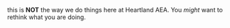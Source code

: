 this is **NOT** the way we do things here at Heartland AEA.  You *might* want to rethink what you are doing.
